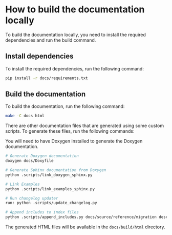 # How to build the documentation locally

To build the documentation locally, you need to install the required dependencies and run the build command.

## Install dependencies

To install the required dependencies, run the following command:

```bash
pip install -r docs/requirements.txt
```

## Build the documentation

To build the documentation, run the following command:

```bash
make -C docs html
```

There are other documentation files that are generated using some custom scripts. To generate these files, run the following commands:

You will need to have Doxygen installed to generate the Doxygen documentation.

```bash
# Generate Doxygen documentation
doxygen docs/Doxyfile

# Generate Sphinx documentation from Doxygen
python .scripts/link_doxygen_sphinx.py

# Link Examples
python .scripts/link_examples_sphinx.py

# Run changelog updater
run: python .scripts/update_changelog.py

# Append includes to index files
python .scripts/append_includes.py docs/source/reference/migration desc false
```

The generated HTML files will be available in the `docs/build/html` directory.